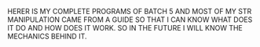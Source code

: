 HERER IS MY COMPLETE PROGRAMS OF BATCH 5 AND MOST OF MY STR MANIPULATION CAME FROM A GUIDE SO THAT I CAN KNOW WHAT DOES IT DO AND HOW DOES IT WORK. SO IN THE FUTURE I WILL KNOW THE MECHANICS BEHIND IT.
